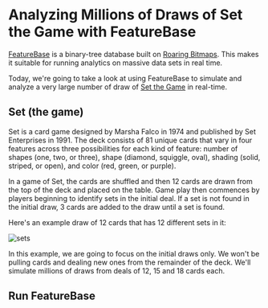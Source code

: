 # Analyzing Millions of Draws of Set the Game with FeatureBase
[FeatureBase](https://featurebase.com/) is a binary-tree database built on [Roaring Bitmaps](https://roaringbitmap.org/). This makes it suitable for running analytics on massive data sets in real time.

Today, we're going to take a look at using FeatureBase to simulate and analyze a very large number of draw of [Set the Game](https://en.wikipedia.org/wiki/Set_(card_game)) in real-time.

## Set (the game)
Set is a card game designed by Marsha Falco in 1974 and published by Set Enterprises in 1991. The deck consists of 81 unique cards that vary in four features across three possibilities for each kind of feature: number of shapes (one, two, or three), shape (diamond, squiggle, oval), shading (solid, striped, or open), and color (red, green, or purple).

In a game of Set, the cards are shuffled and then 12 cards are drawn from the top of the deck and placed on the table. Game play then commences by players beginning to identify sets in the initial deal. If a set is not found in the initial draw, 3 cards are added to the draw until a set is found.

Here's an example draw of 12 cards that has 12 different sets in it:

![sets](/static/setdraw.png)

In this example, we are going to focus on the initial draws only. We won't be pulling cards and dealing new ones from the remainder of the deck. We'll simulate millions of draws from deals of 12, 15 and 18 cards each.

## Run FeatureBase



